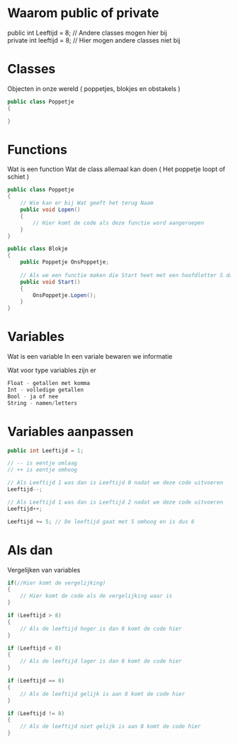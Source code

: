# Waarom public of private

public int Leeftijd = 8; // Andere classes mogen hier bij  
private int leeftijd = 8; // Hier mogen andere classes niet bij

# Classes

Objecten in onze wereld ( poppetjes, blokjes en obstakels )

```csharp
public class Poppetje  
{

}
```

# Functions
Wat is een function
Wat de class allemaal kan doen ( Het poppetje loopt of schiet )

```csharp
public class Poppetje
{
    // Wie kan er bij Wat geeft het terug Naam
    public void Lopen()
    {
        // Hier komt de code als deze functie word aangeroepen
    }
}
```

```csharp
public class Blokje
{
    public Poppetje OnsPoppetje;
    
    // Als we een functie maken die Start heet met een hoofdletter S dan roept Unity die aan zodra het spel start.
    public void Start()
    {
        OnsPoppetje.Lopen();
    }
}
```

# Variables
Wat is een variable
In een variale bewaren we informatie

Wat voor type variables zijn er

```csharp
Float - getallen met komma  
Int - volledige getallen  
Bool - ja of nee  
String - namen/letters  
```

# Variables aanpassen

```csharp
public int Leeftijd = 1;

// -- is eentje omlaag
// ++ is eentje omhoog

// Als Leeftijd 1 was dan is Leeftijd 0 nadat we deze code uitvoeren
Leeftijd--;

// Als Leeftijd 1 was dan is Leeftijd 2 nadat we deze code uitvoeren
Leeftijd++;
```
```csharp
Leeftijd += 5; // De leeftijd gaat met 5 omhoog en is dus 6
```

# Als dan
Vergelijken van variables

```csharp
if(//Hier komt de vergelijking)
{
    // Hier komt de code als de vergelijking waar is
}

if (Leeftijd > 8)
{
    // Als de leeftijd hoger is dan 8 komt de code hier
}

if (Leeftijd < 8)
{
    // Als de leeftijd lager is dan 8 komt de code hier
}

if (Leeftijd == 8)
{
    // Als de leeftijd gelijk is aan 8 komt de code hier
}

if (Leeftijd != 8)
{
    // Als de leeftijd niet gelijk is aan 8 komt de code hier
}
```